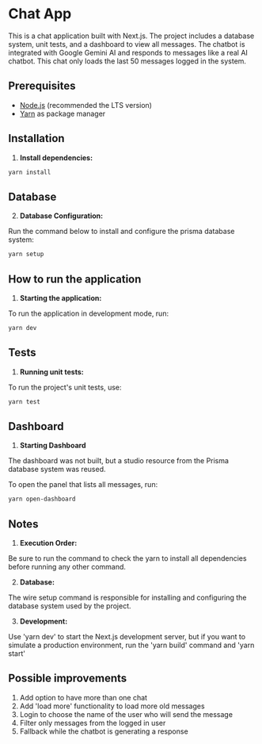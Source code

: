 # Chat App

This is a chat application built with Next.js. The project includes a database system, unit tests, and a dashboard to view all messages. The chatbot is integrated with Google Gemini AI and responds to messages like a real AI chatbot. This chat only loads the last 50 messages logged in the system.

## Prerequisites

- [Node.js](https://nodejs.org/) (recommended the LTS version)
- [Yarn](https://yarnpkg.com/) as package manager

## Installation

1. **Install dependencies:**

```bash
yarn install
```

## Database

2. **Database Configuration:**

Run the command below to install and configure the prisma database system:

```bash
yarn setup
```

## How to run the application

1. **Starting the application:**

To run the application in development mode, run:

```bash
yarn dev
```

## Tests

1. **Running unit tests:**

To run the project's unit tests, use:

```bash
yarn test
```

## Dashboard

1. **Starting Dashboard**

The dashboard was not built, but a studio resource from the Prisma database system was reused.

To open the panel that lists all messages, run:

```bash
yarn open-dashboard
```

## Notes

1. **Execution Order:**

Be sure to run the command to check the yarn to install all dependencies before running any other command.

2. **Database:**

The wire setup command is responsible for installing and configuring the database system used by the project.

3. **Development:**

Use 'yarn dev' to start the Next.js development server, but if you want to simulate a production environment, run the 'yarn build' command and 'yarn start'

## Possible improvements

1. Add option to have more than one chat
2. Add 'load more' functionality to load more old messages
3. Login to choose the name of the user who will send the message
4. Filter only messages from the logged in user
5. Fallback while the chatbot is generating a response
